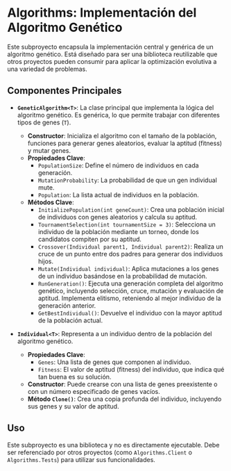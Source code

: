 # Algorithms: Implementación del Algoritmo Genético

Este subproyecto encapsula la implementación central y genérica de un algoritmo genético. Está diseñado para ser una biblioteca reutilizable que otros proyectos pueden consumir para aplicar la optimización evolutiva a una variedad de problemas.

## Componentes Principales

*   **`GeneticAlgorithm<T>`**: La clase principal que implementa la lógica del algoritmo genético. Es genérica, lo que permite trabajar con diferentes tipos de genes (`T`).
    *   **Constructor**: Inicializa el algoritmo con el tamaño de la población, funciones para generar genes aleatorios, evaluar la aptitud (fitness) y mutar genes.
    *   **Propiedades Clave**:
        *   `PopulationSize`: Define el número de individuos en cada generación.
        *   `MutationProbability`: La probabilidad de que un gen individual mute.
        *   `Population`: La lista actual de individuos en la población.
    *   **Métodos Clave**:
        *   `InitializePopulation(int geneCount)`: Crea una población inicial de individuos con genes aleatorios y calcula su aptitud.
        *   `TournamentSelection(int tournamentSize = 3)`: Selecciona un individuo de la población mediante un torneo, donde los candidatos compiten por su aptitud.
        *   `Crossover(Individual parent1, Individual parent2)`: Realiza un cruce de un punto entre dos padres para generar dos individuos hijos.
        *   `Mutate(Individual individual)`: Aplica mutaciones a los genes de un individuo basándose en la probabilidad de mutación.
        *   `RunGeneration()`: Ejecuta una generación completa del algoritmo genético, incluyendo selección, cruce, mutación y evaluación de aptitud. Implementa elitismo, reteniendo al mejor individuo de la generación anterior.
        *   `GetBestIndividual()`: Devuelve el individuo con la mayor aptitud de la población actual.

*   **`Individual<T>`**: Representa a un individuo dentro de la población del algoritmo genético.
    *   **Propiedades Clave**:
        *   `Genes`: Una lista de genes que componen al individuo.
        *   `Fitness`: El valor de aptitud (fitness) del individuo, que indica qué tan buena es su solución.
    *   **Constructor**: Puede crearse con una lista de genes preexistente o con un número especificado de genes vacíos.
    *   **Método `Clone()`**: Crea una copia profunda del individuo, incluyendo sus genes y su valor de aptitud.

## Uso

Este subproyecto es una biblioteca y no es directamente ejecutable. Debe ser referenciado por otros proyectos (como `Algorithms.Client` o `Algorithms.Tests`) para utilizar sus funcionalidades.

